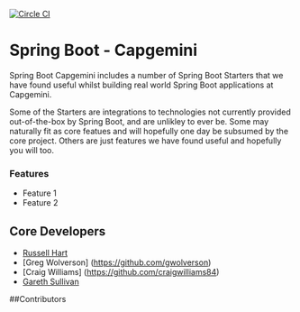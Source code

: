 [![Circle CI](https://circleci.com/gh/Capgemini/spring-boot-capgemini/tree/master.svg?style=svg&circle-token=9d20343e9806ad4e5ac6cae2b29c619ff8b28648)](https://circleci.com/gh/Capgemini/spring-boot-capgemini/tree/master)

# Spring Boot - Capgemini

Spring Boot Capgemini includes a number of Spring Boot Starters that we have found useful whilst building real world Spring Boot applications at Capgemini.

Some of the Starters are integrations to technologies not currently provided out-of-the-box by Spring Boot, and are unlikley to ever be.  Some may naturally fit as core featues and will hopefully one day be subsumed by the core project.  Others are just features we have found useful and hopefully you will too. 

### Features
* Feature 1
* Feature 2

## Core Developers
* [Russell Hart](https://github.com/rhart)
* [Greg Wolverson] (https://github.com/gwolverson)
* [Craig Williams] (https://github.com/craigwilliams84)
* [Gareth Sullivan](https://github.com/sinsir)

##Contributors
